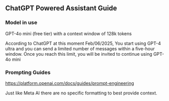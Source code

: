 ## ChatGPT Powered Assistant Guide

### Model in use

GPT-4o mini (free tier) with a context window of 128k tokens

According to ChatGPT at this moment Feb/06/2025, You start using GPT-4 ultra and you can send a limited number of messages within a five-hour window. Once you reach this limit, you will be invited to continue using GPT-4o mini


### Prompting Guides

https://platform.openai.com/docs/guides/prompt-engineering

Just like Meta AI there are no specific formatting to best provide context.